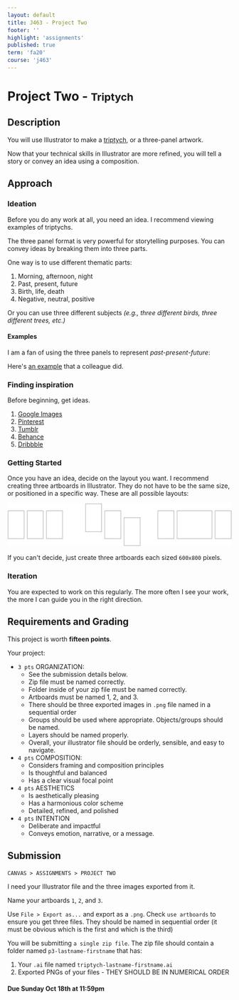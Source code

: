 ```yaml
---
layout: default
title: J463 - Project Two
footer: ''
highlight: 'assignments'
published: true
term: 'fa20'
course: 'j463'
---
```

# Project Two - <small>Triptych</small>
## Description
You will use Illustrator to make a [triptych](https://en.wikipedia.org/wiki/Triptych), or a three-panel artwork.

Now that your technical skills in Illustrator are more refined, you will tell a story or convey an idea using a composition.

## Approach
### Ideation
Before you do any work at all, you need an idea. I recommend viewing examples of triptychs.

The three panel format is very powerful for storytelling purposes. You can convey ideas by breaking them into three parts.

One way is to use different thematic parts:
1. Morning, afternoon, night
2. Past, present, future
3. Birth, life, death
4. Negative, neutral, positive

Or you can use three different subjects _(e.g., three different birds, three different trees, etc.)_

#### Examples
I am a fan of using the three panels to represent _past-present-future_:

Here's [an example](../img/tg.png) that a colleague did.

### Finding inspiration
Before beginning, get ideas.

1. [Google Images](https://www.google.com/search?q=triptych+artwork&source=lnms&tbm=isch&sa=X&ved=0ahUKEwjj8eWYpbrXAhUrxYMKHVdnBScQ_AUICygC&biw=1536&bih=783)
2. [Pinterest](https://www.pinterest.com/search/pins/?q=triptych)
3. [Tumblr](https://www.tumblr.com/search/triptych)
4. [Behance](https://www.behance.net/search?content=projects&user_tags=973925)
5. [Dribbble](https://dribbble.com/search?q=triptych)

### Getting Started
Once you have an idea, decide on the layout you want. I recommend creating three artboards in Illustrator. They do not have to be the same size, or positioned in a specific way. These are all possible layouts:

<img src="../img/trip-layouts.png" alt="">

If you can't decide, just create three artboards each sized `600x800` pixels.

### Iteration
You are expected to work on this regularly. The more often I see your work, the more I can guide you in the right direction.

## Requirements and Grading
This project is worth __fifteen points__.

Your project:

 * `3 pts` ORGANIZATION:
   * See the submission details below.
   * Zip file must be named correctly.
   * Folder inside of your zip file must be named correctly.
   * Artboards must be named 1, 2, and 3.
   * There should be three exported images in `.png` file named in a sequential order
   * Groups should be used where appropriate. Objects/groups should be named.
   * Layers should be named properly.
   * Overall, your illustrator file should be orderly, sensible, and easy to navigate.
 * `4 pts` COMPOSITION:
   * Considers framing and composition principles
   * Is thoughtful and balanced
   * Has a clear visual focal point
 * `4 pts` AESTHETICS
   * Is aesthetically pleasing
   * Has a harmonious color scheme
   * Detailed, refined, and polished
 * `4 pts` INTENTION
   * Deliberate and impactful
   * Conveys emotion, narrative, or a message.

## Submission
`CANVAS > ASSIGNMENTS > PROJECT TWO`

I need your Illustrator file and the three images exported from it.

Name your artboards `1`, `2`, and `3`.

Use `File > Export as...` and export as a `.png`. Check `use artboards` to ensure you get three files. They should be named in sequential order (it must be obvious which is the first and which is the third)

You will be submitting `a single zip file`. The zip file should contain a folder named `p3-lastname-firstname` that has:

 1. Your `.ai` file named `triptych-lastname-firstname.ai`
 2. Exported PNGs of your files - THEY SHOULD BE IN NUMERICAL ORDER


#### **Due Sunday Oct 18th at 11:59pm**